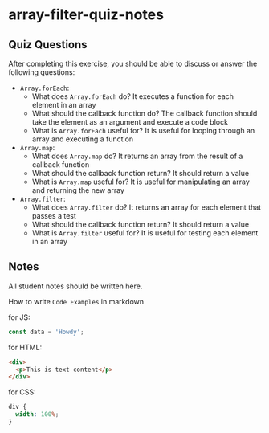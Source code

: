 # array-filter-quiz-notes

## Quiz Questions

After completing this exercise, you should be able to discuss or answer the following questions:

- `Array.forEach`:
  - What does `Array.forEach` do?
    It executes a function for each element in an array
  - What should the callback function do?
    The callback function should take the element as an argument and execute a code block
  - What is `Array.forEach` useful for?
    It is useful for looping through an array and executing a function
- `Array.map`:
  - What does `Array.map` do?
    It returns an array from the result of a callback function
  - What should the callback function return?
    It should return a value
  - What is `Array.map` useful for?
    It is useful for manipulating an array and returning the new array
- `Array.filter`:
  - What does `Array.filter` do?
    It returns an array for each element that passes a test
  - What should the callback function return?
    It should return a value
  - What is `Array.filter` useful for?
    It is useful for testing each element in an array

## Notes

All student notes should be written here.

How to write `Code Examples` in markdown

for JS:

```javascript
const data = 'Howdy';
```

for HTML:

```html
<div>
  <p>This is text content</p>
</div>
```

for CSS:

```css
div {
  width: 100%;
}
```
